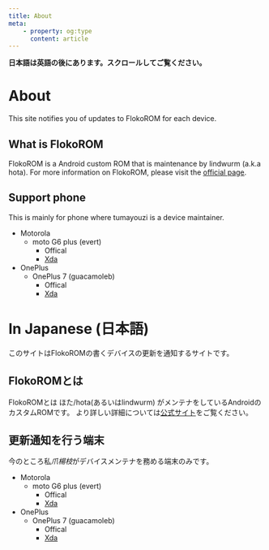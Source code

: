 ```yaml
---
title: About
meta:
    - property: og:type
      content: article
---
```


**日本語は英語の後にあります。スクロールしてご覧ください。**

# About

This site notifies you of updates to FlokoROM for each device.

## What is FlokoROM

FlokoROM is a Android custom ROM that is maintenance by lindwurm (a.k.a hota).
For more information on FlokoROM, please visit the [official page](https://floko.maud.io/).

## Support phone

This is mainly for phone where tumayouzi is a device maintainer.

- Motorola
    - moto G6 plus (evert)
        - Offical
        - [Xda](https://forum.xda-developers.com/g6-plus/development/rom-flokorom-v3-0-t4069063)
- OnePlus
    - OnePlus 7 (guacamoleb)
        - Offical
        - [Xda](https://forum.xda-developers.com/oneplus-7/development/rom-flokorom-v3-0-t4093225)

# In Japanese (日本語)

このサイトはFlokoROMの書くデバイスの更新を通知するサイトです。

## FlokoROMとは

FlokoROMとは ほた/hota(あるいはlindwurm) がメンテナをしているAndroidのカスタムROMです。
より詳しい詳細については[公式サイト](https://floko.maud.io/)をご覧ください。

## 更新通知を行う端末

今のところ私*爪楊枝*がデバイスメンテナを務める端末のみです。

- Motorola
    - moto G6 plus (evert)
        - Offical
        - [Xda](https://forum.xda-developers.com/g6-plus/development/rom-flokorom-v3-0-t4069063)
- OnePlus
    - OnePlus 7 (guacamoleb)
        - Offical
        - [Xda](https://forum.xda-developers.com/oneplus-7/development/rom-flokorom-v3-0-t4093225)

